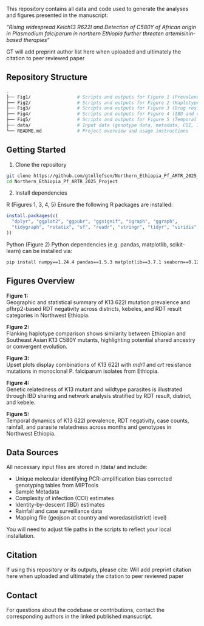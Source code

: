 This repository contains all data and code used to generate the analyses and figures presented in the manuscript:

*“Rising widespread Kelch13 R622I and Detection of C580Y of African origin in *Plasmodium falciparum* in northern Ethiopia further threaten artemisinin-based therapies”*

GT will add preprint author list here when uploaded and ultimately the citation to peer reviewed paper


## Repository Structure

```bash
.
├── Fig1/                 # Scripts and outputs for Figure 1 (Prevalence and geography)
├── Fig2/                 # Scripts and outputs for Figure 2 (Haplotype comparison)
├── Fig3/                 # Scripts and outputs for Figure 3 (Drug resistance combinations)
├── Fig4/                 # Scripts and outputs for Figure 4 (IBD and clonal network analyses)
├── Fig5/                 # Scripts and outputs for Figure 5 (Temporal trends and relatedness)
├── data/                 # Input data (genotype data, metadata, COI, IBD, rainfall, case counts, mapping geojson)
└── README.md             # Project overview and usage instructions

```

## Getting Started

1. Clone the repository
```bash
git clone https://github.com/gtollefson/Northern_Ethiopia_Pf_ARTR_2025_Project.git
cd Northern_Ethiopia_Pf_ARTR_2025_Project
```

2. Install dependencies

R (Figures 1, 3, 4, 5)
Ensure the following R packages are installed:
```r
install.packages(c(
  "dplyr", "ggplot2", "ggpubr", "ggsignif", "igraph", "ggraph",
  "tidygraph", "rstatix", "sf", "readr", "stringr", "tidyr", "viridis", "terra"
))
```

Python (Figure 2)
Python dependencies (e.g. pandas, matplotlib, scikit-learn) can be installed via:
```bash
pip install numpy==1.24.4 pandas==1.5.3 matplotlib==3.7.1 seaborn==0.12.2 scipy==1.10.1 tqdm==4.65.0

```

## Figures Overview

**Figure 1:**  
Geographic and statistical summary of K13 622I mutation prevalence and pfhrp2-based RDT negativity across districts, kebeles, and RDT result categories in Northwest Ethiopia.

**Figure 2:**  
Flanking haplotype comparison shows similarity between Ethiopian and Southeast Asian K13 C580Y mutants, highlighting potential shared ancestry or convergent evolution.

**Figure 3:**  
Upset plots display combinations of K13 622I with _mdr1_ and _crt_ resistance mutations in monoclonal P. falciparum isolates from Ethiopia.

**Figure 4:**  
Genetic relatedness of K13 mutant and wildtype parasites is illustrated through IBD sharing and network analysis stratified by RDT result, district, and kebele.

**Figure 5:**  
Temporal dynamics of K13 622I prevalence, RDT negativity, case counts, rainfall, and parasite relatedness across months and genotypes in Northwest Ethiopia.

## Data Sources
All necessary input files are stored in /data/ and include:

* Unique molecular identifying PCR-amplification bias corrected genotyping tables from MIPTools
* Sample Metadata
* Complexity of infection (COI) estimates
* Identity-by-descent (IBD) estimates
* Rainfall and case surveillance data
* Mapping file (geojson at country and woredas(district) level)

You will need to adjust file paths in the scripts to reflect your local installation.

## Citation
If using this repository or its outputs, please cite: Will add preprint citation here when uploaded and ultimately the citation to peer reviewed paper

## Contact
For questions about the codebase or contributions, contact the corresponding authors in the linked published mansucript.